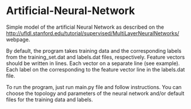 # Artificial-Neural-Network
Simple model of the artificial Neural Network as described on 
the http://ufldl.stanford.edu/tutorial/supervised/MultiLayerNeuralNetworks/ 
webpage. 

By default, the program takes training data and the corresponding labels from the 
training_set.dat and labels.dat files, respectively. Feature vectors 
should be written in lines. Each vector on a separate line (see example). 
Each label on the corresponding to the feature vector line in the 
labels.dat file. 

To run the program, just run main.py file and follow instructions. 
You can choose the topology and parameters of the neural network 
and/or default files for the training data and labels. 
